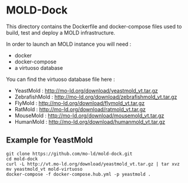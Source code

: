 # MOLD-Dock

This directory contains the Dockerfile and docker-compose files used to build, test and deploy a MOLD infrastructure.


In order to launch an MOLD instance you will need :

* docker
* docker-compose
* a virtuoso database

You can find the virtuoso database file here :

* YeastMold : http://mo-ld.org/download/yeastmold_vt.tar.gz
* ZebrafishMold : http://mo-ld.org/download/zebrafishmold_vt.tar.gz
* FlyMold : http://mo-ld.org/download/flymold_vt.tar.gz
* RatMold : http://mo-ld.org/download/ratmold_vt.tar.gz
* MouseMold : http://mo-ld.org/download/mousemold_vt.tar.gz
* HumanMold : http://mo-ld.org/download/humanmold_vt.tar.gz


## Example for YeastMold

```
git clone https://github.com/mo-ld/mold-dock.git
cd mold-dock
curl -L http://vt.mo-ld.org/download/yeastmold_vt.tar.gz | tar xvz
mv yeastmold_vt mold-virtuoso
docker-compose -f docker-compose.hub.yml -p yeastmold .
```

